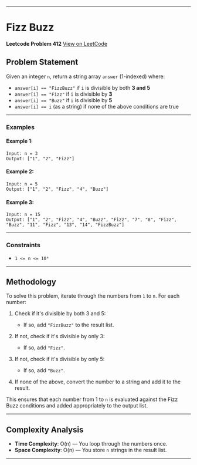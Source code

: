 
---

# Fizz Buzz

**Leetcode Problem 412**
[View on LeetCode](https://leetcode.com/problems/fizz-buzz/)

## Problem Statement

Given an integer `n`, return a string array `answer` (1-indexed) where:

* `answer[i] == "FizzBuzz"` if `i` is divisible by both **3 and 5**
* `answer[i] == "Fizz"` if `i` is divisible by **3**
* `answer[i] == "Buzz"` if `i` is divisible by **5**
* `answer[i] == i` (as a string) if none of the above conditions are true

---

### Examples

#### Example 1:

```
Input: n = 3
Output: ["1", "2", "Fizz"]
```

#### Example 2:

```
Input: n = 5
Output: ["1", "2", "Fizz", "4", "Buzz"]
```

#### Example 3:

```
Input: n = 15
Output: ["1", "2", "Fizz", "4", "Buzz", "Fizz", "7", "8", "Fizz", "Buzz", "11", "Fizz", "13", "14", "FizzBuzz"]
```

---

### Constraints

* `1 <= n <= 10⁴`

---

## Methodology

To solve this problem, iterate through the numbers from `1` to `n`. For each number:

1. Check if it's divisible by both 3 and 5:

   * If so, add `"FizzBuzz"` to the result list.
2. If not, check if it's divisible by only 3:

   * If so, add `"Fizz"`.
3. If not, check if it's divisible by only 5:

   * If so, add `"Buzz"`.
4. If none of the above, convert the number to a string and add it to the result.

This ensures that each number from 1 to `n` is evaluated against the Fizz Buzz conditions and added appropriately to the output list.

---

## Complexity Analysis

* **Time Complexity**: O(n) — You loop through the numbers once.
* **Space Complexity**: O(n) — You store `n` strings in the result list.

---